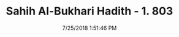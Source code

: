 ---
title        : "Sahih Al-Bukhari Hadith - 1. 803"
date         : 7/25/2018 1:51:46 PM
draft        : false
type         : "hadith"
layout       : "hadith"
BookCode     : "SHB"
VolumeNumber : "1"
HadithNumber : "803"
categories  :  ["Prayer Characteristics-Dhikr after prayer"]
tags  :  ["Ibn Abbas"]
---